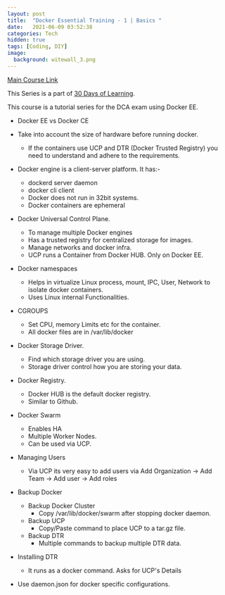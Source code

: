 ```yaml
---
layout: post
title:  "Docker Essential Training - 1 | Basics " 
date:   2021-06-09 03:52:38
categories: Tech
hidden: true
tags: [Coding, DIY]
image:
  background: witewall_3.png
---
```


[Main Course Link](https://www.linkedin.com/learning/docker-essential-training-1-installation-and-configuration)

This Series is a part of [30 Days of Learning](https://www.notion.so/yogeshpandey/June-30-Days-of-Learning-65a60adfdd504eb2b989649fef13e6d2).

This course is a tutorial series for the DCA exam using Docker EE. 


- Docker EE vs Docker CE
- Take into account the size of hardware before running docker. 
  - If the containers use UCP and DTR (Docker Trusted Registry) you need to understand and adhere to the requirements.

- Docker engine is a client-server platform. It has:-
  - dockerd server daemon
  - docker cli client 
  - Docker does not run in 32bit systems.
  - Docker containers are ephemeral

- Docker Universal Control Plane.
  - To manage multiple Docker engines
  - Has a trusted registry for centralized storage for images. 
  - Manage networks and docker infra.
  - UCP runs a Container from Docker HUB. Only on Docker EE.

- Docker namespaces
  - Helps in virtualize Linux process, mount, IPC, User, Network to isolate docker containers.
  - Uses Linux internal Functionalities.

- CGROUPS
  - Set CPU, memory Limits etc for the container. 
  - All docker files are in /var/lib/docker 

- Docker Storage Driver.
  - Find which storage driver you are using. 
  - Storage driver control how you are storing your data.

- Docker Registry.
  - Docker HUB is the default docker registry.
  - Similar to Github.

- Docker Swarm
  - Enables HA
  - Multiple Worker Nodes. 
  - Can be used via UCP. 

- Managing Users
  - Via UCP its very easy to add users via Add Organization -> Add Team -> Add user -> Add roles

- Backup Docker
  - Backup Docker Cluster 
    - Copy /var/lib/docker/swarm  after stopping docker daemon. 
  - Backup UCP 
    - Copy/Paste command to place UCP to a tar.gz file. 
  - Backup DTR
    - Multiple commands to backup multiple DTR data. 

- Installing DTR
  - It runs as a docker command. Asks for UCP's Details 

- Use daemon.json for docker specific configurations.
